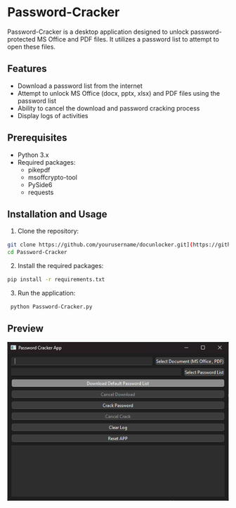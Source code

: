 # Password-Cracker

Password-Cracker is a desktop application designed to unlock password-protected MS Office and PDF files. It utilizes a password list to attempt to open these files.

## Features

- Download a password list from the internet
- Attempt to unlock MS Office (docx, pptx, xlsx) and PDF files using the password list
- Ability to cancel the download and password cracking process
- Display logs of activities

## Prerequisites

- Python 3.x
- Required packages:
  - pikepdf
  - msoffcrypto-tool
  - PySide6
  - requests

## Installation and Usage

  1. Clone the repository:
   ```bash
   git clone https://github.com/yourusername/docunlocker.git](https://github.com/090ebier/Password-Cracker.git
   cd Password-Cracker
   ```
  2. Install the required packages:
  ```bash
  pip install -r requirements.txt
```
  3. Run the application:

 ```bash
  python Password-Cracker.py
 ```

## Preview


![Alt text](https://github.com/090ebier/Password-Cracker/blob/main/Password-Cracker.png)
